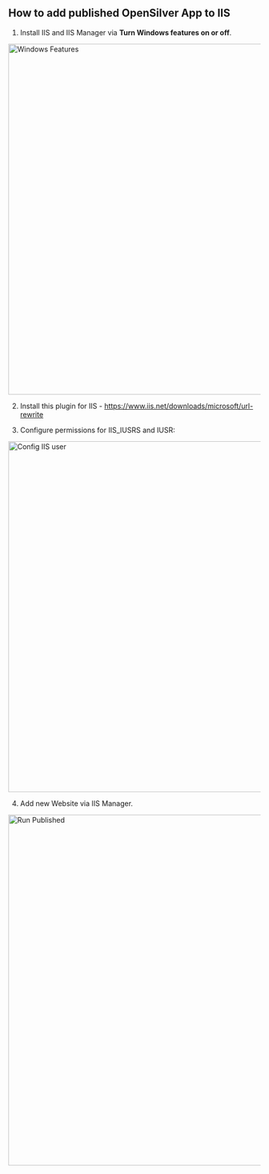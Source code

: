 ## How to add published OpenSilver App to IIS

1. Install IIS and IIS Manager via **Turn Windows features on or off**.

<img src="/images/how-to-topics/windows_features.png" alt="Windows Features" width="700"/><br />

2. Install this plugin for IIS - https://www.iis.net/downloads/microsoft/url-rewrite

3. Configure permissions for IIS_IUSRS and IUSR:

<img src="/images/how-to-topics/config_usr.gif" alt="Config IIS user" width="700"/><br />

4. Add new Website via IIS Manager.

<img src="/images/how-to-topics/run-published.png" alt="Run Published" width="700"/><br />